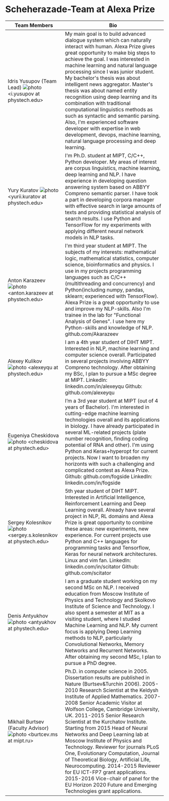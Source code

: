 # Scheherazade-Team at Alexa Prize

Team Members | Bio
---|---
Idris Yusupov (Team Lead) ![photo](https://cloud.githubusercontent.com/assets/11920213/19814810/8e7c52ca-9d48-11e6-9451-4741e37f672f.jpg) &lt;i.yusupov at phystech.edu&gt; | My main goal is to build advanced dialogue system which can naturally interact with human. Alexa Prize gives great opportunity to make big steps to achieve the goal. I was interested in machine learning and natural language processing since I was junior student. My bachelor's thesis was about intelligent news aggregator. Master's thesis was about named entity recognition using deep learning and its combination with traditional computational linguistics methods as such as syntactic and semantic parsing. Also, I'm experienced software developer with expertise in web development, devops, machine learning, natural language processing and deep learning.
Yury Kuratov ![photo](https://cloud.githubusercontent.com/assets/11920213/19814778/75462fe2-9d48-11e6-99e3-174cfd9f9ade.jpg) &lt;yurii.kuratov at phystech.edu&gt; | I'm Ph.D. student at MIPT, C/C++, Python developer. My areas of interest are corpus linguistics, machine learning, deep learning and NLP. I have experience in developing question answering system based on ABBYY Compreno semantic parser. I have took a part in developing corpora manager with effective search in large amounts of texts and providing statistical analysis of search results. I use Python and TensorFlow for my experiments with applying different neural network models in NLP tasks.
Anton Karazeev ![photo](https://cloud.githubusercontent.com/assets/11920213/19814332/78ec7d92-9d46-11e6-9dcb-9487891d3a25.jpg) &lt;anton.karazeev at phystech.edu&gt; | I'm third year student at MIPT. The subjects of my interests: mathematical logic, mathematical statistics, computer science, bioinformatics and physics. I use in my projects programming languages such as C/C++(multithreading and concurrency) and Python(including numpy, pandas, sklearn; experienced with TensorFlow). Alexa Prize is a great opportunity to use and improve my NLP-skills. Also I'm trainee in the lab for "Functional Analysis of Genes". I use here my Python-skills and knowledge of NLP. github.com/Akarazeev
Alexey Kulikov ![photo](https://cloud.githubusercontent.com/assets/11920213/19814259/265fb0ee-9d46-11e6-81b3-0c8d8b236978.jpg) &lt;alexeyqu at phystech.edu&gt; | I am a 4th year student of DIHT MIPT. Interested in NLP, machine learning and computer science overall. Participated in several projects involving ABBYY Compreno technology. After obtaining my BSc, I plan to pursue a MSc degree at MIPT. LinkedIn: linkedin.com/in/alexeyqu Github: github.com/alexeyqu
Eugeniya Cheskidova ![photo](https://cloud.githubusercontent.com/assets/11920213/19814394/b1303586-9d46-11e6-82ab-1773378af212.jpg) &lt;cheskidova at phystech.edu&gt; | I’m a 3rd year student at MIPT (out of 4 years of Bachelor). I'm interested in cutting-edge machine learning technologies overall and its applications in biology. I have already participated in several ML-related projects (plate number recognition, finding coding potential of RNA and other). I'm using Python and Keras+hyperopt for current projects. Now I want to broaden my horizonts with such a challenging and complicated contest as Alexa Prize. Github: github.com/fogside LinkedIn: linkedin.com/in/fogside
Sergey Kolesnikov ![photo](https://cloud.githubusercontent.com/assets/11920213/19814759/5d4aa422-9d48-11e6-8b4b-80304cb4430d.jpg) &lt;sergey.s.kolesnikov at phystech.edu&gt; | 5th year student of DIHT MIPT. Interested in Artificial Intelligence, Reinforcement Learning and Deep Learning overall. Already have several project in NLP, RL domains and Alexa Prize is great opportunity to combine these areas: new experiments, new experience. For current projects use Python and C++ languages for programming tasks and Tensorflow, Keras for neural network architectures. Linux and vim fan. LinkedIn: linkedin.com/in/scitator Github: github.com/scitator 
Denis Antyukhov ![photo](https://cloud.githubusercontent.com/assets/11920213/19814729/3822632e-9d48-11e6-82be-169b5a8404d0.jpg) &lt;antyukhov at phystech.edu&gt; | I am a graduate student working on my second MSc on NLP. I received education from Moscow Institute of Physics and Technology and Skolkovo Institute of Science and Technology. I also spent a semester at MIT as a visiting student, where I studied Machine Learning and NLP. My current focus is applying Deep Learning methods to NLP, particularly Convolutional Networks, Memory Networks and Recurrent Networks. After obtaining my second MSc, I plan to pursue a PhD degree.
Mikhail Burtsev (Faculty Advisor)  ![photo](https://cloud.githubusercontent.com/assets/11920213/19814184/d104898a-9d45-11e6-81b9-70b8a0f44621.jpeg) &lt;burtcev.ms at mipt.ru&gt; | Ph.D. in computer science in 2005. Dissertation results are published in Nature (Burtsev&Turchin 2006). 2005-2010 Research Scientist at the Keldysh Institute of Applied Mathematics. 2007-2008 Senior Academic Visitor at Wolfson College, Cambridge University, UK. 2011-2015 Senior Research Scientist at the Kurchatov Institute. Starting from 2015 Head of Neural Networks and Deep Learning lab at Moscow Institute of Physics and Technology. Reviewer for journals PLoS One, Evolutionary Computation, Journal of Theoretical Biology, Artificial Life, Neurocomputing. 2014-2015 Reviewer for EU ICT-FP7 grant applications. 2015-2016 Vice-chair of panel for the EU Horizon 2020 Future and Emerging Technologies grant applications.
